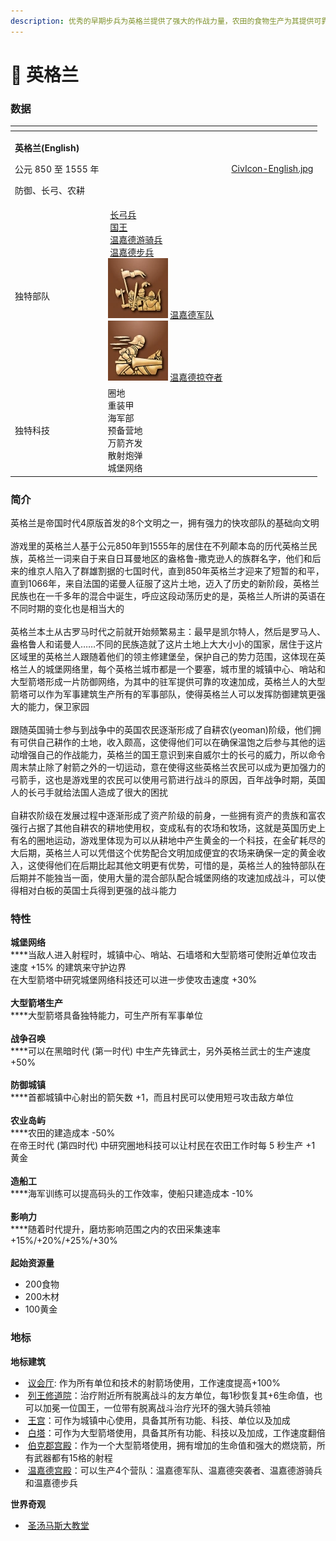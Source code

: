 ```yaml
---
description: 优秀的早期步兵为英格兰提供了强大的作战力量，农田的食物生产为其提供可靠的后盾
---
```


# 🏴󠁧󠁢󠁥󠁮󠁧󠁿 英格兰

### 数据

<table data-view="cards"><thead><tr><th></th><th></th><th data-hidden data-card-cover data-type="files"></th></tr></thead><tbody><tr><td><p><strong>英格兰(English)</strong></p><p>公元 850 至 1555 年</p><p>防御、长弓、农耕</p></td><td></td><td><a href=".gitbook/assets/CivIcon-English.jpg">CivIcon-English.jpg</a></td></tr><tr><td>独特部队</td><td><img src="https://seicing-1257171891.cos.ap-nanjing.myqcloud.com/3fatcatpool/aoe4/tech/%E9%95%BF%E5%BC%93%E5%85%B5.png" alt="" data-size="line"> <a href="ying-ge-lan/du-te-dan-wei/chang-gong-bing.md">长弓兵</a><br><img src="https://seicing-1257171891.cos.ap-nanjing.myqcloud.com/3fatcatpool/aoe4/tech/%E5%9B%BD%E7%8E%8B.png" alt="" data-size="line"> <a href="ying-ge-lan/du-te-dan-wei/guo-wang.md">国王</a><br><img src="https://seicing-1257171891.cos.ap-nanjing.myqcloud.com/3fatcatpool/aoe4/tech/%E6%B8%A9%E5%98%89%E5%BE%B7%E6%B8%B8%E9%AA%91%E5%85%B5.png" alt="" data-size="line"> <a href="ying-ge-lan/du-te-dan-wei/wen-jia-de-you-qi-bing.md">温嘉德游骑兵</a><br><img src="https://seicing-1257171891.cos.ap-nanjing.myqcloud.com/3fatcatpool/aoe4/tech/%E6%B8%A9%E5%98%89%E5%BE%B7%E6%AD%A5%E5%85%B5.png" alt="" data-size="line"> <a href="ying-ge-lan/du-te-dan-wei/wen-jia-de-bu-bing.md">温嘉德步兵</a><br><img src=".gitbook/assets/image.png" alt="" data-size="line"> <a data-footnote-ref href="#user-content-fn-1">温嘉德军队</a><br><img src=".gitbook/assets/image (2).png" alt="" data-size="line"> <a data-footnote-ref href="#user-content-fn-2">温嘉德掠夺者</a><br></td><td></td></tr><tr><td>独特科技</td><td><img src="https://seicing-1257171891.cos.ap-nanjing.myqcloud.com/3fatcatpool/aoe4/tech/%E5%9C%88%E5%9C%B0.png" alt="" data-size="line">圈地<br><img src="https://seicing-1257171891.cos.ap-nanjing.myqcloud.com/3fatcatpool/aoe4/tech/%E9%87%8D%E8%A3%85%E7%94%B2.png" alt="" data-size="line">重装甲<br><img src="https://seicing-1257171891.cos.ap-nanjing.myqcloud.com/3fatcatpool/aoe4/tech/%E9%80%A0%E8%88%B9%E5%B7%A5.png" alt="" data-size="line">海军部<br><img src="https://seicing-1257171891.cos.ap-nanjing.myqcloud.com/3fatcatpool/aoe4/tech/%E9%A2%84%E5%A4%87%E8%90%A5%E5%9C%B0.png" alt="" data-size="line">预备营地<br><img src="https://seicing-1257171891.cos.ap-nanjing.myqcloud.com/3fatcatpool/aoe4/tech/%E4%B8%87%E7%AE%AD%E9%BD%90%E5%8F%91.png" alt="" data-size="line">万箭齐发<br><img src="https://seicing-1257171891.cos.ap-nanjing.myqcloud.com/3fatcatpool/aoe4/tech/%E6%95%A3%E5%B0%84%E7%82%AE%E5%BC%B9.png" alt="" data-size="line">散射炮弹<br><img src="https://seicing-1257171891.cos.ap-nanjing.myqcloud.com/3fatcatpool/aoe4/tech/%E5%9F%8E%E5%A0%A1%E7%BD%91%E7%BB%9C.png" alt="" data-size="line">城堡网络</td><td></td></tr></tbody></table>

### 简介

英格兰是帝国时代4原版首发的8个文明之一，拥有强力的快攻部队的基础向文明\
\
游戏里的英格兰人基于公元850年到1555年的居住在不列颠本岛的历代英格兰民族，英格兰一词来自于来自日耳曼地区的盎格鲁-撒克逊人的族群名字，他们和后来的维京人陷入了群雄割据的七国时代，直到850年英格兰才迎来了短暂的和平，直到1066年，来自法国的诺曼人征服了这片土地，迈入了历史的新阶段，英格兰民族也在一千多年的混合中诞生，呼应这段动荡历史的是，英格兰人所讲的英语在不同时期的变化也是相当大的\
\
英格兰本土从古罗马时代之前就开始频繁易主：最早是凯尔特人，然后是罗马人、盎格鲁人和诺曼人……不同的民族造就了这片土地上大大小小的国家，居住于这片区域里的英格兰人跟随着他们的领主修建堡垒，保护自己的势力范围，这体现在英格兰人的城堡网络里，每个英格兰城市都是一个要塞，城市里的城镇中心、哨站和大型箭塔形成一片防御网络，为其中的驻军提供可靠的攻速加成，英格兰人的大型箭塔可以作为军事建筑生产所有的军事部队，使得英格兰人可以发挥防御建筑更强大的能力，保卫家园\
\
跟随英国骑士参与到战争中的英国农民逐渐形成了自耕农(yeoman)阶级，他们拥有可供自己耕作的土地，收入颇高，这使得他们可以在确保温饱之后参与其他的运动增强自己的作战能力，英格兰的国王意识到来自威尔士的长弓的威力，所以命令周末禁止除了射箭之外的一切运动，意在使得这些英格兰农民可以成为更加强力的弓箭手，这也是游戏里的农民可以使用弓箭进行战斗的原因，百年战争时期，英国人的长弓手就给法国人造成了很大的困扰\
\
自耕农阶级在发展过程中逐渐形成了资产阶级的前身，一些拥有资产的贵族和富农强行占据了其他自耕农的耕地使用权，变成私有的农场和牧场，这就是英国历史上有名的圈地运动，游戏里体现为可以从耕地中产生黄金的一个科技，在金矿耗尽的大后期，英格兰人可以凭借这个优势配合文明加成便宜的农场来确保一定的黄金收入，这使得他们在后期比起其他文明更有优势，可惜的是，英格兰人的独特部队在后期并不能独当一面，使用大量的混合部队配合城堡网络的攻速加成战斗，可以使得相对白板的英国士兵得到更强的战斗能力

### 特性 <a href="#sp" id="sp"></a>

**城堡网络**\
****当敌人进入射程时，城镇中心、哨站、石墙塔和大型箭塔可使附近单位攻击速度 +15% 的建筑来守护边界\
在大型箭塔中研究城堡网络科技还可以进一步使攻击速度 +30%\
\
**大型箭塔生产**\
****大型箭塔具备独特能力，可生产所有军事单位\
\
**战争召唤**\
****可以在黑暗时代 (第一时代) 中生产先锋武士，另外英格兰武士的生产速度 +50%\
\
**防御城镇**\
****首都城镇中心射出的箭矢数 +1，而且村民可以使用短弓攻击敌方单位\
\
**农业岛屿**\
****农田的建造成本 -50%\
在帝王时代 (第四时代) 中研究圈地科技可以让村民在农田工作时每 5 秒生产 +1 黄金\
\
**造船工**\
****海军训练可以提高码头的工作效率，使船只建造成本 -10%\
\
**影响力**\
****随着时代提升，磨坊影响范围之内的农田采集速率 +15%/+20%/+25%/+30%\
\
**起始资源量**

* 200食物
* 200木材
* 100黄金

### 地标 <a href="#voi" id="voi"></a>

**地标建筑**

* <img src="https://seicing-1257171891.cos.ap-nanjing.myqcloud.com/3fatcatpool/aoe4/tech/%E8%AE%AE%E4%BC%9A%E5%8E%85.png" alt="" data-size="line"> [议会厅](https://seicing.com/html/aoe2/buildingsaoe4/landmark/%E8%AE%AE%E4%BC%9A%E5%8E%85.html?civ=eng): 作为所有单位和技术的射箭场使用，工作速度提高+100%
* <img src="https://seicing-1257171891.cos.ap-nanjing.myqcloud.com/3fatcatpool/aoe4/tech/%E5%88%97%E7%8E%8B%E4%BF%AE%E9%81%93%E9%99%A2.png" alt="" data-size="line"> [列王修道院](https://seicing.com/html/aoe2/buildingsaoe4/landmark/%E5%88%97%E7%8E%8B%E4%BF%AE%E9%81%93%E9%99%A2.html?civ=eng)：治疗附近所有脱离战斗的友方单位，每1秒恢复其+6生命值，也可以加冕一位国王，一位带有脱离战斗治疗光环的强大骑兵领袖
* <img src="https://seicing-1257171891.cos.ap-nanjing.myqcloud.com/3fatcatpool/aoe4/tech/%E7%8E%8B%E5%AE%AB.png" alt="" data-size="line"> [王宫](https://seicing.com/html/aoe2/buildingsaoe4/landmark/%E7%8E%8B%E5%AE%AB.html?civ=eng)：可作为城镇中心使用，具备其所有功能、科技、单位以及加成
* <img src="https://seicing-1257171891.cos.ap-nanjing.myqcloud.com/3fatcatpool/aoe4/tech/%E7%99%BD%E5%A1%94.png" alt="" data-size="line"> [白塔](https://seicing.com/html/aoe2/buildingsaoe4/landmark/%E7%99%BD%E5%A1%94.html?civ=eng)：可作为大型箭塔使用，具备其所有功能、科技以及加成，工作速度翻倍
* <img src="https://seicing-1257171891.cos.ap-nanjing.myqcloud.com/3fatcatpool/aoe4/tech/%E4%BC%AF%E5%85%8B%E9%83%A1%E5%AE%AB%E6%AE%BF.png" alt="" data-size="line"> [伯克郡宫殿](https://seicing.com/html/aoe2/buildingsaoe4/landmark/%E4%BC%AF%E5%85%8B%E9%83%A1%E5%AE%AB%E6%AE%BF.html?civ=eng)：作为一个大型箭塔使用，拥有增加的生命值和强大的燃烧箭，所有武器都有15格的射程
* <img src="https://seicing-1257171891.cos.ap-nanjing.myqcloud.com/3fatcatpool/aoe4/tech/%E6%B8%A9%E5%98%89%E5%BE%B7%E5%AE%AB%E6%AE%BF.png" alt="" data-size="line"> [温嘉德宫殿](https://seicing.com/html/aoe2/buildingsaoe4/landmark/%E6%B8%A9%E5%98%89%E5%BE%B7%E5%AE%AB%E6%AE%BF.html?civ=eng)：可以生产4个营队：温嘉德军队、温嘉德突袭者、温嘉德游骑兵和温嘉德步兵

**世界奇观**

* <img src="https://seicing-1257171891.cos.ap-nanjing.myqcloud.com/3fatcatpool/aoe4/tech/%E5%9C%A3%E6%B1%A4%E9%A9%AC%E6%96%AF%E5%A4%A7%E6%95%99%E5%A0%82.png" alt="" data-size="line"> [圣汤马斯大教堂](https://seicing.com/html/aoe2/buildingsaoe4/landmark/%E5%9C%A3%E6%B1%A4%E9%A9%AC%E6%96%AF%E5%A4%A7%E6%95%99%E5%A0%82.html)

[^1]: 2x[长矛兵](di-guo-shi-dai-iv/dan-wei/chang-mao-bing.md) 2x[弩手](di-guo-shi-dai-iv/dan-wei/nu-shou.md) 1x[重型投石机](di-guo-shi-dai-iv/dan-wei/pei-zhong-shi-ju-xing-tou-shi-ji.md)

[^2]: 2x[骑手](di-guo-shi-dai-iv/dan-wei/qi-shou.md) 2x[骑士](di-guo-shi-dai-iv/dan-wei/qi-shi.md)
